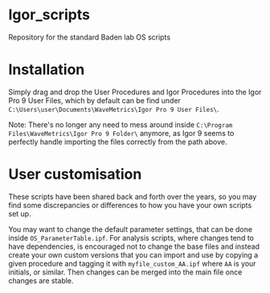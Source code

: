 # Igor_scripts
Repository for the standard Baden lab OS scripts

# Installation
Simply drag and drop the User Procedures and Igor Procedures into the Igor Pro 9 User Files, which by default can be find under `C:\Users\user\Documents\WaveMetrics\Igor Pro 9 User Files\`. 

Note: There's no longer any need to mess around inside `C:\Program Files\WaveMetrics\Igor Pro 9 Folder\` anymore, as Igor 9 seems to perfectly handle importing the files correctly from the path above. 

# User customisation
These scripts have been shared back and forth over the years, so you may find some discrepancies or differences to how you have your own scripts set up. 

You may want to change the default parameter settings, that can be done inside `OS_ParameterTable.ipf`. For analysis scripts, where changes tend to have dependencies, is encouraged not to change the base files and instead create your own custom versions that you can import and use by copying a given procedure and tagging it with `myfile_custom_AA.ipf` where `AA` is your initials, or similar. Then changes can be merged into the main file once changes are stable.